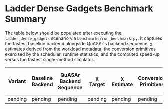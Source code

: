 # Ladder Dense Gadgets Benchmark Summary

The table below should be populated after executing the `ladder_dense_gadgets`
scenario via `benchmarks/run_benchmark.py`.  It captures the fastest baseline
backend alongside QuASAr's backend sequence, χ estimates derived from the
workload metadata, the conversion primitives exercised by the scheduler, runtime
statistics, and the computed speed-up versus the fastest single-method
simulator.

| Variant | Baseline Backend | QuASAr Backend Sequence | χ Target | χ Estimate | Conversion Primitives | Baseline Runtime (s) | QuASAr Runtime (s) | Speed-up vs Fastest Baseline |
|---------|------------------|-------------------------|----------|------------|-----------------------|----------------------|--------------------|-------------------------------|
| pending | pending          | pending                 | pending  | pending    | pending               | pending              | pending            | pending                       |


